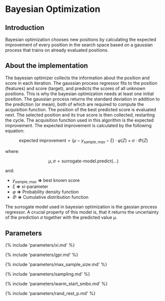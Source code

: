 # Bayesian Optimization


## Introduction

Bayesian optimization chooses new positions by calculating the expected 
improvement of every position in the search space based on a gaussian process 
that trains on already evaluated positions.



## About the implementation

The bayesian optimizer collects the information about the position and score in each 
iteration. The gaussian process regressor fits to the position (features) and score (target),
and predicts the scores of all unknown positions. This is why the bayesian optimization needs
at least one initial position. The gaussian process returns the standard deviation 
in addition to the prediction (or mean), both of which are required to 
compute the acquisition function.
The position of the best predicted score
is evaluated next. The selected position and its true score is then collected, 
restarting the cycle. The acquisition function used in this algorithm is the expected improvement.  The expected improvement is calculated by the following equation:

$$
\text{expected improvement} = ( \mu - y_{sample, max} - \xi ) \cdot \varphi(Z) + \sigma \cdot \Phi(Z)
$$

where:

$$
\mu, \sigma = \text{surrogate-model.predict}(...)
$$

and:

- $y_{sample, max}$ **=>** best known score
- $\xi$ **=>** xi-parameter
- $\varphi$ **=>** Probability density function
- $\Phi$ **=>** Cumulative distribution function

The surrogate model used in bayesian optimization is the gassian process regressor. A crucial property of this model is, that it returns the uncertainty of the prediction $\sigma$ together with the predicted value $\mu$.


## Parameters

{% include 'parameters/xi.md' %}

{% include 'parameters/gpr.md' %}

{% include 'parameters/max_sample_size.md' %}

{% include 'parameters/sampling.md' %}

{% include 'parameters/warm_start_smbo.md' %}

{% include 'parameters/rand_rest_p.md' %}
